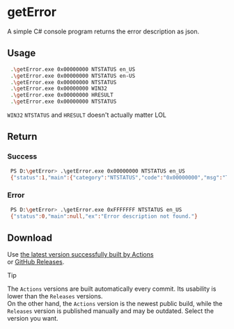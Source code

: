 # getError
 A simple C# console program returns the error description as json.
 
## Usage
```bash
 .\getError.exe 0x00000000 NTSTATUS en_US  
 .\getError.exe 0x00000000 NTSTATUS en-US  
 .\getError.exe 0x00000000 NTSTATUS  
 .\getError.exe 0x00000000 WIN32  
 .\getError.exe 0x00000000 HRESULT  
 .\getError.exe 0x00000000 NTSTATUS  
```
`WIN32` `NTSTATUS` and `HRESULT` doesn't actually matter LOL

## Return
### Success
```bash
 PS D:\getError> .\getError.exe 0x00000000 NTSTATUS en_US
 {"status":1,"main":{"category":"NTSTATUS","code":"0x00000000","msg":"The operation completed successfully."},"ex":null}
```
### Error
```bash
 PS D:\getError> .\getError.exe 0xFFFFFFF NTSTATUS en_US
 {"status":0,"main":null,"ex":"Error description not found."}
```

## Download
Use [the latest version successfully built by Actions](https://github.com/NT-AUTHORITY/getError/actions)  
or [GitHub Releases](https://github.com/NT-AUTHORITY/getError/releases).  

> [!TIP]
> The `Actions` versions are built automatically every commit. Its usability is lower than the `Releases` versions.  
> On the other hand, the `Actions` version is the newest public build, while the `Releases` version is published manually and may be outdated.
> Select the version you want.
